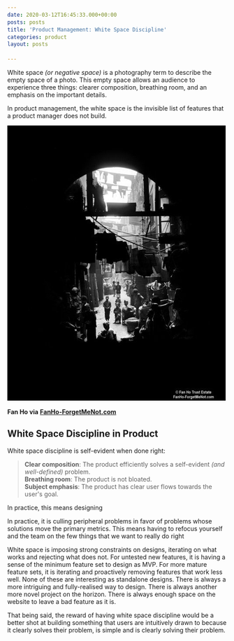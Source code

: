 ```yaml
---
date: 2020-03-12T16:45:33.000+00:00
posts: posts
title: 'Product Management: White Space Discipline'
categories: product
layout: posts

---
```

White space _(or negative space)_ is a photography term to describe the empty space of a photo. This empty space allows an audience to experience three things: clearer composition, breathing room, and an emphasis on the important details.

In product management, the white space is the invisible list of features that a product manager does not build.

![Fan Ho White Space](/uploads/1ccc3e98f2dac97d4312ea8cca85ccd5.jpg "Fan Ho White Space")

**Fan Ho via** [**FanHo-ForgetMeNot.com**]()

## White Space Discipline in Product

White space discipline is self-evident when done right:

> **Clear composition**: The product efficiently solves a self-evident _(and well-defined)_ problem.  
> **Breathing room**: The product is not bloated.  
> **Subject emphasis**: The product has clear user flows towards the user's goal.

In practice, this means designing

In practice, it is culling peripheral problems in favor of problems whose solutions move the primary metrics. This means having to refocus yourself and the team on the few things that we want to really do right

White space is imposing strong constraints on designs, iterating on what works and rejecting what does not. For untested new features, it is having a sense of the minimum feature set to design as MVP. For more mature feature sets, it is iterating and proactively removing features that work less well. None of these are interesting as standalone designs. There is always a more intriguing and fully-realised way to design. There is always another more novel project on the horizon. There is always enough space on the website to leave a bad feature as it is.

That being said, the reward of having white space discipline would be a better shot at building something that users are intuitively drawn to because it clearly solves their problem, is simple and is clearly solving their problem.